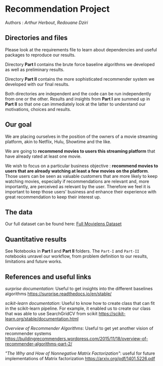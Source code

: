 # Recommendation Project

Authors : _Arthur Herbout_, _Redouane Dziri_

## Directories and files

Please look at the requirements file to learn about dependencies and useful packages to reproduce our results.

Directory __Part I__ contains the brute force baseline algorithms we developed as well as preliminary results.

Directory __Part II__ contains the more sophisticated recommender system we developed with our final results.

Both directories are independent and the code can be run independently from one or the other. Results and insights from __Part I__ are summed up in __Part II__ so that one can immediately look at the latter to understand our motivations, choices and results.

## Our goal

We are placing ourselves in the position of the owners of a movie streaming platform, akin to Netflix, Hulu, Showtime and the like.

We are going to **recommend movies to users this streaming platform** that have already rated at least one movie.

We wish to focus on a particular business objective : **recommend movies to users that are already watching at least a few movies on the platform**. Those users can be seen as valuable customers that are more likely to keep watching movies, especially if recommendations are relevant and, more importantly, are perceived as relevant by the user. Therefore we feel it is important to keep those users' business and enhance their experience with great recommendation to keep their interest up.

## The data

Our full dataset can be found here: [Full Movielens Dataset](https://grouplens.org/datasets/movielens/ )

## Quantitative results

See Notebooks in __Part I__ and __Part II__ folders. The `Part-I` and `Part-II` notebooks unravel our workflow, from problem definition to our results, limitations and future works.

## References and useful links

_surprise documentation_: 
Useful to get insights into the different baselines algorithms
https://surprise.readthedocs.io/en/stable/

_scikit-learn documentation_: 
Useful to know how to create class that can fit in the scikit-learn pipeline. 
For example, it enabled us to create our class that was able to use SearchGridCV from scikit
https://scikit-learn.org/stable/documentation.html

_Overview of Recommender Algorithms_:
Useful to get yet another vision of recommender systems
https://buildingrecommenders.wordpress.com/2015/11/18/overview-of-recommender-algorithms-part-2/

_"The Why and How of Nonnegative Matrix Factorization"_:
useful for future implementations of Matrix factorization
https://arxiv.org/pdf/1401.5226.pdf


